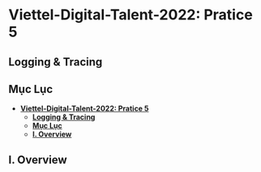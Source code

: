# **Viettel-Digital-Talent-2022: Pratice 5**

## **Logging & Tracing**

## **Mục Lục**

- [**Viettel-Digital-Talent-2022: Pratice 5**](#viettel-digital-talent-2022-pratice-5)
  - [**Logging & Tracing**](#logging--tracing)
  - [**Mục Lục**](#mục-lục)
  - [**I. Overview**](#i-overview)

## **I. Overview**
